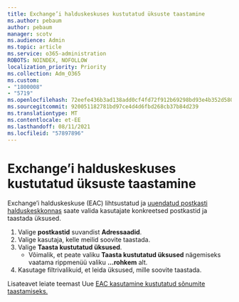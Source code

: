 ```yaml
---
title: Exchange’i halduskeskuses kustutatud üksuste taastamine
ms.author: pebaum
author: pebaum
manager: scotv
ms.audience: Admin
ms.topic: article
ms.service: o365-administration
ROBOTS: NOINDEX, NOFOLLOW
localization_priority: Priority
ms.collection: Adm_O365
ms.custom:
- "1800008"
- "5719"
ms.openlocfilehash: 72eefe436b3ad138add0cf4fd72f912b69298bd93e4b352d5802f015ec94cbc3
ms.sourcegitcommit: 920051182781bd97ce4d4d6fbd268cb37b84d239
ms.translationtype: MT
ms.contentlocale: et-EE
ms.lasthandoff: 08/11/2021
ms.locfileid: "57897896"
---
```

# <a name="recover-deleted-items-from-exchange-admin-center"></a>Exchange’i halduskeskuses kustutatud üksuste taastamine

Exchange’i halduskeskuse (EAC) lihtsustatud ja [uuendatud postkasti halduskeskkonnas](https://admin.exchange.microsoft.com/#/mailboxes) saate valida kasutajate konkreetsed postkastid ja taastada üksused.

1. Valige **postkastid** suvandist **Adressaadid**.
2. Valige kasutaja, kelle meilid soovite taastada.
3. Valige **Taasta kustutatud üksused**.
    - Võimalik, et peate valiku **Taasta kustutatud üksused** nägemiseks vaatama rippmenüü valiku **…rohkem** alt.
4. Kasutage filtrivalikuid, et leida üksused, mille soovite taastada.

Lisateavet leiate teemast Uue [EAC kasutamine kustutatud sõnumite taastamiseks.](https://docs.microsoft.com/exchange/recipients-in-exchange-online/manage-user-mailboxes/recover-deleted-messages#use-new-eac-for-recovering-deleted-messages)
